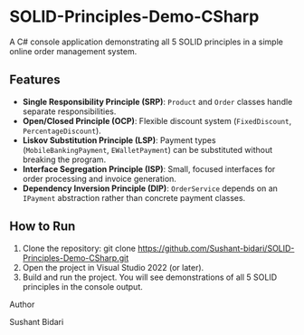 # SOLID-Principles-Demo-CSharp
A C# console application demonstrating all 5 SOLID principles in a simple online order management system.
## Features

- **Single Responsibility Principle (SRP)**: `Product` and `Order` classes handle separate responsibilities.  
- **Open/Closed Principle (OCP)**: Flexible discount system (`FixedDiscount`, `PercentageDiscount`).  
- **Liskov Substitution Principle (LSP)**: Payment types (`MobileBankingPayment`, `EWalletPayment`) can be substituted without breaking the program.  
- **Interface Segregation Principle (ISP)**: Small, focused interfaces for order processing and invoice generation.  
- **Dependency Inversion Principle (DIP)**: `OrderService` depends on an `IPayment` abstraction rather than concrete payment classes.

## How to Run

1. Clone the repository:
git clone https://github.com/Sushant-bidari/SOLID-Principles-Demo-CSharp.git
2. Open the project in Visual Studio 2022 (or later).
3. Build and run the project. You will see demonstrations of all 5 SOLID principles in the console output.

Author

Sushant Bidari

